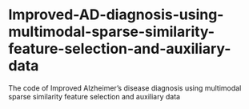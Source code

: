 # Improved-AD-diagnosis-using-multimodal-sparse-similarity-feature-selection-and-auxiliary-data
The code of Improved Alzheimer’s disease diagnosis using multimodal sparse similarity feature selection and auxiliary data
